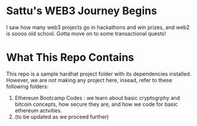 # Sattu's WEB3 Journey Begins

I saw how many web3 projects go in hackathons and win prizes, and web2 is soooo old school. Gotta move on to some transactional quests!


# What This Repo Contains
This repo is a sample hardhat project folder with its dependencies installed. However, we are not making any project here, insead, refer to these following folders:
1. Ethereum Bootcamp Codes : we learn about basic cryptogrphy and bitcoin concepts, how secure they are, and how we code for basic ethereum actvities. 
2. (to be updated as we proceed further)
